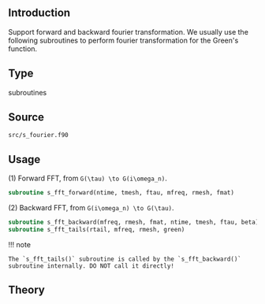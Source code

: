 ## Introduction

Support forward and backward fourier transformation. We usually use the following subroutines to perform fourier transformation for the Green's function.

## Type

subroutines

## Source

`src/s_fourier.f90`

## Usage

(1) Forward FFT, from ``G(\tau) \to G(i\omega_n)``.

```fortran
subroutine s_fft_forward(ntime, tmesh, ftau, mfreq, rmesh, fmat)
```

(2) Backward FFT, from ``G(i\omega_n) \to G(\tau)``.

```fortran
subroutine s_fft_backward(mfreq, rmesh, fmat, ntime, tmesh, ftau, beta)
subroutine s_fft_tails(rtail, mfreq, rmesh, green)
```

!!! note

    The `s_fft_tails()` subroutine is called by the `s_fft_backward()` subroutine internally. DO NOT call it directly!

## Theory
